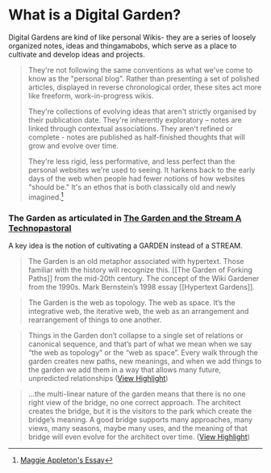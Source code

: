 # What is a Digital Garden?

Digital Gardens are kind of like personal Wikis- they are a series of loosely organized notes, ideas and thingamabobs, which serve as a place to cultivate and develop ideas and projects.

>They're not following the same conventions as what we've come to know as the "personal blog". Rather than presenting a set of polished articles, displayed in reverse chronological order, these sites act more like freeform, work-in-progress wikis.
>
>They're collections of evolving ideas that aren't strictly organised by their publication date. They're inherently exploratory – notes are linked through contextual associations. They aren't refined or complete - notes are published as half-finished thoughts that will grow and evolve over time.
>
>They're less rigid, less performative, and less perfect than the personal websites we're used to seeing. It harkens back to the early days of the web when people had fewer notions of how websites "should be." It's an ethos that is both classically old and newly imagined.[^1]



[^1]: [Maggie Appleton's Essay](https://maggieappleton.com/garden-history)


### The Garden as articulated in [The Garden and the Stream A Technopastoral](https://hapgood.us/2015/10/17/the-garden-and-the-stream-a-technopastoral/)


A key idea is the notion of cultivating a GARDEN instead of a STREAM.


>The Garden is an old metaphor associated with hypertext. Those familiar with the history will recognize this. [[The Garden of Forking Paths]] from the mid-20th century. The concept of the Wiki Gardener from the 1990s. Mark Bernstein’s 1998 essay [[Hypertext Gardens]].
  
>The Garden is the web as topology. The web as space. It’s the integrative web, the iterative web, the web as an arrangement and rearrangement of things to one another.

>Things in the Garden don’t collapse to a single set of relations or canonical sequence, and that’s part of what we mean when we say “the web as topology” or the “web as space”. Every walk through the garden creates new paths, new meanings, and when we add things to the garden we add them in a way that allows many future, unpredicted relationships ([View Highlight](https://instapaper.com/read/1442012440/17371009))

> ...the multi-linear nature of the garden means that there is no one right view of the bridge, no one correct approach. The architect creates the bridge, but it is the visitors to the park which create the bridge’s meaning. A good bridge supports many approaches, many views, many seasons, maybe many uses, and the meaning of that bridge will even evolve for the architect over time. ([View Highlight](https://instapaper.com/read/1442012440/17371011))







